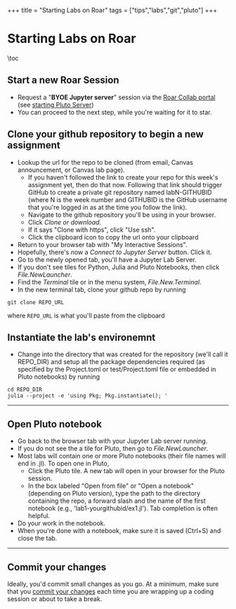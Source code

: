 +++
title = "Starting Labs on Roar"
tags = ["tips","labs","git","pluto"]
+++

# Starting Labs on Roar

\toc


## Start a new Roar Session
- Request a "**BYOE Jupyter server**" session via the [Roar Collab portal](https://portal.hpc.psu.edu/) (see [starting Pluto Server](../../roar/pluto/))
- You can proceed to the next step, while you're waiting for it to star.

## Clone your github repository to begin a new assignment
- Lookup the url for the repo to be cloned (from email, Canvas announcement, or Canvas lab page).
    + If you haven't followed the link to create your repo for this week's assignment yet, then do that now.  Following that link should trigger GitHub to create a private git repository named labN-GITHUBID (where N is the week number and GITHUBID is the GitHub username that you're logged in as at the time you follow the link).
    + Navigate to the github repository you'll be using in your browser.
    + Click _Clone or download_.
    + If it says "Clone with https", click "Use ssh".
    + Click the clipboard icon to copy the url onto your clipboard
- Return to your browser tab with "My Interactive Sessions".
- Hopefully, there's now a _Connect to Jupyter Server_ button. Click it.
- Go to the newly opened tab, you'll have a Jupyter Lab Server.
- If you don't see tiles for Python, Julia and Pluto Notebooks, then click _File.NewLauncher_.
- Find the _Terminal_ tile or in the menu system, _File.New.Terminal_.
- In the new terminal tab, clone your github repo by running

```shell
git clone REPO_URL  
```
where `REPO_URL` is what you'll paste from the clipboard

## Instantiate the lab's environemnt
- Change into the directory that was created for the repository (we'll call it REPO_DIR) and setup all the package dependencies required (as specified by the Project.toml or test/Project.toml file or embedded in Pluto notebooks) by running

```shell
cd REPO_DIR
julia --project -e 'using Pkg; Pkg.instantiate(); '
```
---
## Open Pluto notebook

- Go back to the browser tab with your Jupyter Lab server running.
- If you do not see the a tile for Pluto, then go to _File.NewLauncher_.
- Most labs will contain one or more Pluto notebooks (their file names will end in .jl).  To open one in Pluto,
   + Click the Pluto tile.  A new tab will open in your browser for the Pluto session.
   + In the box labeled "Open from file" or "Open a notebook" (depending on Pluto version), type the path to the directory containing the repo, a forward slash and the name of the first notebook (e.g., 'lab1-yourgithubid/ex1.jl').  Tab completion is often helpful.
- Do your work in the notebook.
- When you're done with a notebook, make sure it is saved (Ctrl+S) and close the tab.

---
## Commit your changes
Ideally, you'd commit small changes as you go.  At a minimum, make sure that you [commit your changes](../commit) each time you are wrapping up a coding session or about to take a break.
